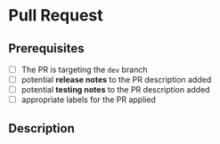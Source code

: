 <!-- Please add the related workitem into the title of the PR with the prefix 'AB#' e.g. '[AB#36304] This is my pull request' -->

# Pull Request

## Prerequisites

- [ ] The PR is targeting the `dev` branch
- [ ] potential **release notes** to the PR description added
- [ ] potential **testing notes** to the PR description added
- [ ] appropriate labels for the PR applied

## Description

<!-- describe your changes here -->
